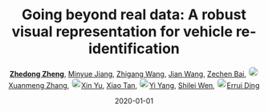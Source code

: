 ---
title: "Going beyond real data: A robust visual representation for vehicle re-identification"
collection: publications
permalink: /publication/Going-be2020
date: 2020-01-01
doi: 
keywords: object re-identification,image retrieval,
venue: 'CVPR Workshops of AI City Challenge on City-Scale Multi-Camera Vehicle Re-Identification (the 1st Place of Track 2)'
paperurl: 'https://openaccess.thecvf.com/content_CVPRW_2020/papers/w35/Zheng_Going_Beyond_Real_Data_A_Robust_Visual_Representation_for_Vehicle_CVPRW_2020_paper.pdf'
code: 'https://github.com/layumi/AICIty-reID-2020'
author: '<strong><a href="https://zdzheng.xyz/authors/Zhedong-Zheng" class="author">Zhedong Zheng</a></strong>, <a href="https://zdzheng.xyz/authors/Minyue-Jiang" class="author">Minyue Jiang</a>, <a href="https://zdzheng.xyz/authors/Zhigang-Wang" class="author">Zhigang Wang</a>, <a href="https://zdzheng.xyz/authors/Jian-Wang" class="author">Jian Wang</a>, <a href="https://zdzheng.xyz/authors/Zechen-Bai" class="author">Zechen Bai</a>, <a href="https://zdzheng.xyz/authors/Xuanmeng-Zhang" class="author"> <img src="https://zdzheng.xyz/files/xuanmeng-zhang.jpeg" alt="Xuanmeng-Zhang" style="border-radius: 50%; height:20px; width:20px">Xuanmeng Zhang</a>, <a href="https://zdzheng.xyz/authors/Xin-Yu" class="author"> <img src="https://zdzheng.xyz/files/xin-yu.jpeg" alt="Xin-Yu" style="border-radius: 50%; height:20px; width:20px">Xin Yu</a>, <a href="https://zdzheng.xyz/authors/Xiao-Tan" class="author">Xiao Tan</a>, <a href="https://zdzheng.xyz/authors/Yi-Yang" class="author"> <img src="https://zdzheng.xyz/files/yi-yang.jpeg" alt="Yi-Yang" style="border-radius: 50%; height:20px; width:20px">Yi Yang</a>, <a href="https://zdzheng.xyz/authors/Shilei-Wen" class="author">Shilei Wen</a>, <a href="https://zdzheng.xyz/authors/Errui-Ding" class="author"> <img src="https://zdzheng.xyz/files/errui-ding.jpeg" alt="Errui-Ding" style="border-radius: 50%; height:20px; width:20px">Errui Ding</a>'
sqlauthor: '[ {"@type": "Person","name":Zhedong Zheng}, {"@type": "Person","name":Minyue Jiang}, {"@type": "Person","name":Zhigang Wang}, {"@type": "Person","name":Jian Wang}, {"@type": "Person","name":Zechen Bai}, {"@type": "Person","name":Xuanmeng Zhang}, {"@type": "Person","name":Xin Yu}, {"@type": "Person","name":Xiao Tan}, {"@type": "Person","name":Yi Yang}, {"@type": "Person","name":Shilei Wen}, {"@type": "Person","name":Errui Ding}, ]'
citation: ' Zhedong Zheng,  Minyue Jiang,  Zhigang Wang,  Jian Wang,  Zechen Bai,  Xuanmeng Zhang,  Xin Yu,  Xiao Tan,  Yi Yang,  Shilei Wen,  Errui Ding, &quot;Going beyond real data: A robust visual representation for vehicle re-identification.&quot; CVPR Workshops of AI City Challenge on City-Scale Multi-Camera Vehicle Re-Identification (the 1st Place of Track 2), 2020.'
pub_year: '2020'
bib: >
    @inproceedings{zheng2020going,<br>author = "Zheng, Zhedong and Jiang, Minyue and Wang, Zhigang and Wang, Jian and Bai, Zechen and Zhang, Xuanmeng and Yu, Xin and Tan, Xiao and Yang, Yi and Wen, Shilei and Ding, Errui",<br>title = "Going beyond real data: A robust visual representation for vehicle re-identification",<br>booktitle = "CVPR Workshops of AI City Challenge on City-Scale Multi-Camera Vehicle Re-Identification (the 1st Place of Track 2)",<br>code = "https://github.com/layumi/AICIty-reID-2020",<br>url = "https://openaccess.thecvf.com/content\_CVPRW\_2020/papers/w35/Zheng\_Going\_Beyond\_Real\_Data\_A\_Robust\_Visual\_Representation\_for\_Vehicle\_CVPRW\_2020\_paper.pdf",<br>year = "2020"
    }

---